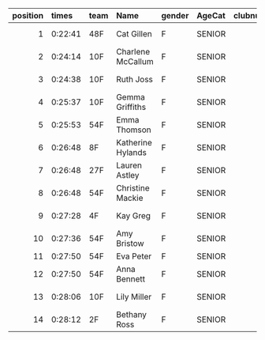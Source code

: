 |   position | times   | team   | Name              | gender   | AgeCat   |   clubnumber | Club name             | Website                                |   finishPosition |
|-----------:|:--------|:-------|:------------------|:---------|:---------|-------------:|:----------------------|:---------------------------------------|-----------------:|
|          1 | 0:22:41 | 48F    | Cat Gillen        | F        | SENIOR   |           48 | Springburn Harriers   | https://www.springburnharriers.co.uk/  |               34 |
|          2 | 0:24:14 | 10F    | Charlene McCallum | F        | SENIOR   |           10 | Shettleston Harriers  | http://shettlestonharriers.org.uk/     |               48 |
|          3 | 0:24:38 | 10F    | Ruth Joss         | F        | SENIOR   |           10 | Shettleston Harriers  | http://shettlestonharriers.org.uk/     |               57 |
|          4 | 0:25:37 | 10F    | Gemma Griffiths   | F        | SENIOR   |           10 | Shettleston Harriers  | http://shettlestonharriers.org.uk/     |               70 |
|          5 | 0:25:53 | 54F    | Emma Thomson      | F        | SENIOR   |           54 | VP-Glasgow            | https://www.vp-glasgow.com             |               75 |
|          6 | 0:26:48 | 8F     | Katherine Hylands | F        | SENIOR   |            8 | Bellahouston Harriers | http://www.bellahoustonharriers.co.uk/ |               87 |
|          7 | 0:26:48 | 27F    | Lauren Astley     | F        | SENIOR   |           27 | Glasgow FrontRunners  | https://www.glasgowfrontrunners.org/   |               90 |
|          8 | 0:26:48 | 54F    | Christine Mackie  | F        | SENIOR   |           54 | VP-Glasgow            | https://www.vp-glasgow.com             |               92 |
|          9 | 0:27:28 | 4F     | Kay Greg          | F        | SENIOR   |            4 | Inverclyde AC         | https://www.inverclydeac.org/          |               98 |
|         10 | 0:27:36 | 54F    | Amy Bristow       | F        | SENIOR   |           54 | VP-Glasgow            | https://www.vp-glasgow.com             |              102 |
|         11 | 0:27:50 | 54F    | Eva Peter         | F        | SENIOR   |           54 | VP-Glasgow            | https://www.vp-glasgow.com             |              106 |
|         12 | 0:27:50 | 54F    | Anna Bennett      | F        | SENIOR   |           54 | VP-Glasgow            | https://www.vp-glasgow.com             |              107 |
|         13 | 0:28:06 | 10F    | Lily Miller       | F        | SENIOR   |           10 | Shettleston Harriers  | http://shettlestonharriers.org.uk/     |              115 |
|         14 | 0:28:12 | 2F     | Bethany Ross      | F        | SENIOR   |            2 | Kilmarnock H&AC       | http://www.kilmarnockharriers.com/     |              117 |